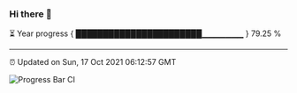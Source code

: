 ### Hi there 👋

⏳ Year progress { ███████████████████████▁▁▁▁▁▁▁ } 79.25 %

---

⏰ Updated on Sun, 17 Oct 2021 06:12:57 GMT

![Progress Bar CI](https://github.com/liununu/liununu/workflows/Progress%20Bar%20CI/badge.svg)
